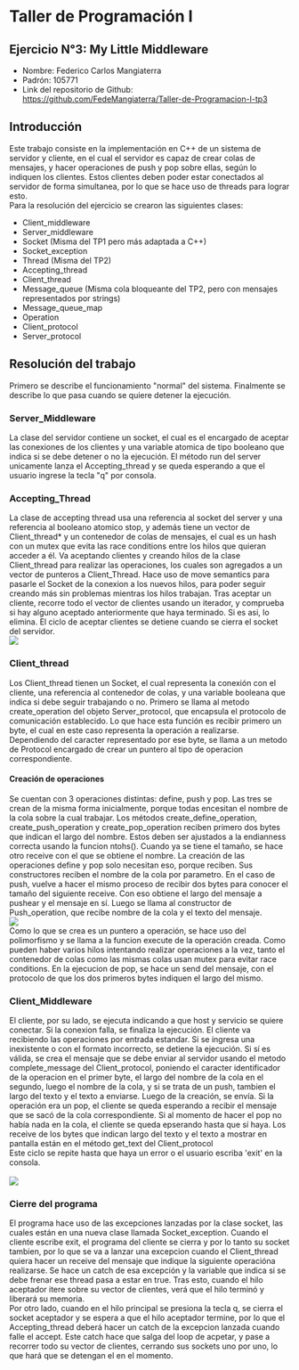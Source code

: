 # Taller de Programación I
## Ejercicio N°3: My Little Middleware
* Nombre: Federico Carlos Mangiaterra 
* Padrón: 105771 
* Link del repositorio de Github: https://github.com/FedeMangiaterra/Taller-de-Programacion-I-tp3
## Introducción
Este trabajo consiste en la implementación en C++ de un sistema de servidor y cliente, en el cual el servidor es capaz de crear colas de mensajes, y hacer operaciones de push y pop sobre ellas, según lo indiquen los clientes. Estos clientes deben poder estar conectados al servidor de forma simultanea, por lo que se hace uso de threads para lograr esto.<br>
Para la resolución del ejercicio se crearon las siguientes clases:
* Client_middleware
* Server_middleware
* Socket (Misma del TP1 pero más adaptada a C++)
* Socket_exception
* Thread (Misma del TP2)
* Accepting_thread
* Client_thread
* Message_queue (Misma cola bloqueante del TP2, pero con mensajes representados por strings)
* Message_queue_map
* Operation
* Client_protocol
* Server_protocol <br>

## Resolución del trabajo
Primero se describe el funcionamiento "normal" del sistema. Finalmente se describe lo que pasa cuando se quiere detener la ejecución.
### Server_Middleware
La clase del servidor contiene un socket, el cual es el encargado de aceptar las conexiones de los clientes y una variable atomica de tipo booleano que indica si se debe detener o no la ejecución. El método run del server unicamente lanza el Accepting_thread y se queda esperando a que el usuario ingrese la tecla "q" por consola.
### Accepting_Thread
La clase de accepting thread usa una referencia al socket del server y una referencia al booleano atomico stop, y además tiene un vector de Client_thread* y un contenedor de colas de mensajes, el cual es un hash con un mutex que evita las race conditions entre los hilos que quieran acceder a él. Va aceptando clientes y creando hilos de la clase Client_thread para realizar las operaciones, los cuales son agregados a un vector de punteros a Client_Thread. Hace uso de move semantics para pasarle el Socket de la conexion a los nuevos hilos, para poder seguir creando más sin problemas mientras los hilos trabajan. Tras aceptar un cliente, recorre todo el vector de clientes usando un iterador, y comprueba si hay alguno aceptado anteriormente que haya terminado. Si es asi, lo elimina. El ciclo de aceptar clientes se detiene cuando se cierra el socket del servidor. <br>
![](http://www.plantuml.com/plantuml/png/SoWkIImgAStDuKhEIImkLWZ9A4fDJ85o79EJKmjAClFIuqkGXPrpCbFpIc1Y41qADZMwkWWDM2JHj3cavgK0hGK0) <br>
### Client_thread
Los Client_thread tienen un Socket, el cual representa la conexión con el cliente, una referencia al contenedor de colas, y una variable booleana que indica si debe seguir trabajando o no. Primero se llama al metodo create_operation del objeto Server_protocol, que encapsula el protocolo de comunicación establecido. Lo que hace esta función es recibir primero un byte, el cual en este caso representa la operación a realizarse. Dependiendo del caracter representado por ese byte, se llama a un metodo de Protocol encargado de crear un puntero al tipo de operacion correspondiente.
#### Creación de operaciones
Se cuentan con 3 operaciones distintas: define, push y pop. Las tres se crean de la misma forma inicialmente, porque todas encesitan el nombre de la cola sobre la cual trabajar. Los métodos create_define_operation, create_push_operation y create_pop_operation reciben primero dos bytes que indican el largo del nombre. Estos deben ser ajustados a la endianness correcta usando la funcion ntohs(). Cuando ya se tiene el tamaño, se hace otro receive con el que se obtiene el nombre. La creación de las operaciones define y pop solo necesitan eso, porque reciben. Sus constructores reciben el nombre de la cola por parametro. En el caso de push, vuelve a hacer el mismo proceso de recibir dos bytes para conocer el tamaño del siguiente receive. Con eso obtiene el largo del mensaje a pushear y el mensaje en sí. Luego se llama al constructor de Push_operation, que recibe nombre de la cola y el texto del mensaje. <br>
![](http://www.plantuml.com/plantuml/png/SoWkIImgAStDuKfCAYufIamkKV0lI2rABCdCp-DApaaiBbPmIKtBp4kDpqSJ3YWjpi0Kp2z04eERf62ba5gHcbnQaggXYIHgKwEhYs4ycZpO7fooQ1OwfEQb0Fq20000) <br>
Como lo que se crea es un puntero a operación, se hace uso del polimorfismo y se llama a la funcion execute de la operación creada. Como pueden haber varios hilos intentando realizar operaciones a la vez, tanto el contenedor de colas como las mismas colas usan mutex para evitar race conditions. En la ejecucion de pop, se hace un send del mensaje, con el protocolo de que los dos primeros bytes indiquen el largo del mismo. <br>
### Client_Middleware
El cliente, por su lado, se ejecuta indicando a que host y servicio se quiere conectar. Si la conexion falla, se finaliza la ejecución. El cliente va recibiendo las operaciones por entrada estandar. Si se ingresa una inexistente o con el formato incorrecto, se detiene la ejecución. Si sí es válida, se crea el mensaje que se debe enviar al servidor usando el metodo complete_message del Client_protocol, poniendo el caracter identificador de la operacion en el primer byte, el largo del nombre de la cola en el segundo, luego el nombre de la cola, y si se trata de un push, tambien el largo del texto y el texto a enviarse. Luego de la creación, se envía. Si la operación era un pop, el cliente se queda esperando a recibir el mensaje que se sacó de la cola correspondiente. Si al momento de hacer el pop no había nada en la cola, el cliente se queda epserando hasta que sí haya. Los receive de los bytes que indican largo del texto y el texto a mostrar en pantalla están en el método get_text del Client_protocol <br>
Este ciclo se repite hasta que haya un error o el usuario escriba 'exit' en la consola. <br> <br>
![](http://www.plantuml.com/plantuml/png/bP712i8m44Jl-OhyG0_DKJnKlCfU-W4X9ej6abJYLa7yU8LIa6GZUDrvCpimmurCfZa6CHqlQ4dkWyT4Edhd0ZvCHjst9TMMO9L6p7VCNz8gxAp5A_bqqdJEQ5oHjHnrpvyLVmOXobYvVNLTtK9kvC6afn75kmMlGdXQ_KL3csusuVRu64QKTefpyjOajXCtrcyVj7p0-0fawLejntJWGCM0m84W1ankZk4D) <br>

### Cierre del programa
El programa hace uso de las excepciones lanzadas por la clase socket, las cuales están en una nueva clase llamada Socket_exception. Cuando el cliente escribe exit, el programa del cliente se cierra y por lo tanto su socket tambien, por lo que se va a lanzar una excepcion cuando el Client_thread quiera hacer un receive del mensaje que indique la siguiente operacióna realizarse. Se hace un catch de esa excepción y la variable que indica si se debe frenar ese thread pasa a estar en true. Tras esto, cuando el hilo aceptador itere sobre su vector de clientes, verá que el hilo terminó y liberará su memoria. <br>
Por otro lado, cuando en el hilo principal se presiona la tecla q, se cierra el socket aceptador y se espera a que el hilo aceptador termine, por lo que el Accepting_thread deberá hacer un catch de la excepcion lanzada cuando falle el accept. Este catch hace que salga del loop de acpetar, y pase a recorrer todo su vector de clientes, cerrando sus sockets uno por uno, lo que hará que se detengan el en el momento.

